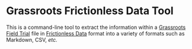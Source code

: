 # Grassroots Frictionless Data Tool

This is a command-line tool to extract the information within a [Grassroots Field Trial](https://grassroots.tools/public/dynamic/fieldtrial_dynamic.html?type=AllFieldTrials) file in [Frictionless  Data](https://frictionlessdata.io/) format into a variety of formats such as Markdown, CSV, *etc.*
